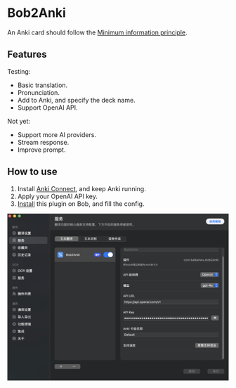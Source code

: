 # Bob2Anki
An Anki card should follow the [Minimum information principle](https://supermemo.guru/wiki/Minimum_information_principle).

## Features
Testing:
- Basic translation.
- Pronunciation.
- Add to Anki, and specify the deck name.
- Support OpenAI API.

Not yet:
- Support more AI providers.
- Stream response.
- Improve prompt.

## How to use
1. Install [Anki Connect](https://git.foosoft.net/alex/anki-connect), and keep Anki running.
2. Apply your OpenAI API key.
3. [Install](https://bobtranslate.com/guide/advance/plugin.html) this plugin on Bob, and fill the config.

![Example](assets/example.png)